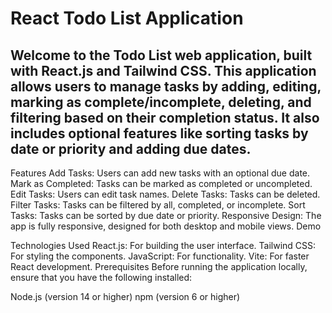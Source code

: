# React Todo List Application
## Welcome to the Todo List web application, built with React.js and Tailwind CSS. This application allows users to manage tasks by adding, editing, marking as complete/incomplete, deleting, and filtering based on their completion status. It also includes optional features like sorting tasks by date or priority and adding due dates.

Features
Add Tasks: Users can add new tasks with an optional due date.
Mark as Completed: Tasks can be marked as completed or uncompleted.
Edit Tasks: Users can edit task names.
Delete Tasks: Tasks can be deleted.
Filter Tasks: Tasks can be filtered by all, completed, or incomplete.
Sort Tasks: Tasks can be sorted by due date or priority.
Responsive Design: The app is fully responsive, designed for both desktop and mobile views.
Demo

Technologies Used
React.js: For building the user interface.
Tailwind CSS: For styling the components.
JavaScript: For functionality.
Vite: For faster React development.
Prerequisites
Before running the application locally, ensure that you have the following installed:

Node.js (version 14 or higher)
npm (version 6 or higher)
